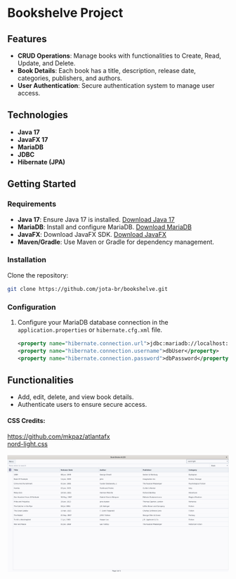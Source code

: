 # Bookshelve Project

## Features

- **CRUD Operations**: Manage books with functionalities to Create, Read, Update, and Delete.
- **Book Details**: Each book has a title, description, release date, categories, publishers, and authors.
- **User Authentication**: Secure authentication system to manage user access.

## Technologies

- **Java 17**
- **JavaFX 17**
- **MariaDB**
- **JDBC**
- **Hibernate (JPA)**

## Getting Started
### Requirements

- **Java 17**: Ensure Java 17 is installed. [Download Java 17](https://www.oracle.com/java/technologies/javase-jdk17-downloads.html)
- **MariaDB**: Install and configure MariaDB. [Download MariaDB](https://mariadb.org/download/)
- **JavaFX**: Download JavaFX SDK. [Download JavaFX](https://gluonhq.com/products/javafx/)
- **Maven/Gradle**: Use Maven or Gradle for dependency management.

### Installation

Clone the repository:
   ```sh
   git clone https://github.com/jota-br/bookshelve.git
   ```

### Configuration

1. Configure your MariaDB database connection in the `application.properties` or `hibernate.cfg.xml` file.
   ```xml
   <property name="hibernate.connection.url">jdbc:mariadb://localhost:3306/bookshelve</property>
   <property name="hibernate.connection.username">dbUser</property>
   <property name="hibernate.connection.password">dbPassword</property>
   ```

## Functionalities

- Add, edit, delete, and view book details.
- Authenticate users to ensure secure access.

#### CSS Credits:
https://github.com/mkpaz/atlantafx <br/>
[nord-light.css](ostrovski.joao.ui/main/resources/ostrovski/joao/ui/css/nord-light.css) <br/>
<br/>
![img.png](readme/img.png)<br/>
